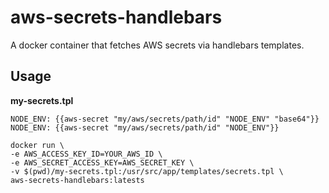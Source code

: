 # aws-secrets-handlebars
A docker container that fetches AWS secrets via handlebars templates.

## Usage

**my-secrets.tpl**

```
NODE_ENV: {{aws-secret "my/aws/secrets/path/id" "NODE_ENV" "base64"}}
NODE_ENV: {{aws-secret "my/aws/secrets/path/id" "NODE_ENV"}}
```

```
docker run \
-e AWS_ACCESS_KEY_ID=YOUR_AWS_ID \
-e AWS_SECRET_ACCESS_KEY=AWS_SECRET_KEY \
-v $(pwd)/my-secrets.tpl:/usr/src/app/templates/secrets.tpl \
aws-secrets-handlebars:latests
```